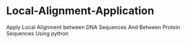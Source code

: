 # Local-Alignment-Application
Apply Local Alignment between DNA Sequences And Between Protein Sequences Using python

